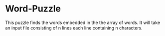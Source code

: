 # Word-Puzzle
This puzzle finds the words embedded in the the array of words. It will take an input file consisting of n lines each line containing n characters. 
